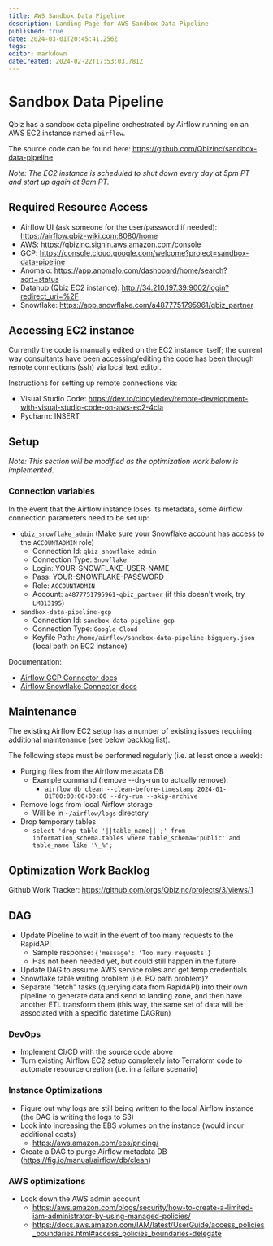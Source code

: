 ```yaml
---
title: AWS Sandbox Data Pipeline
description: Landing Page for AWS Sandbox Data Pipeline
published: true
date: 2024-03-01T20:45:41.256Z
tags: 
editor: markdown
dateCreated: 2024-02-22T17:53:03.781Z
---
```


# Sandbox Data Pipeline

Qbiz has a sandbox data pipeline orchestrated by Airflow running on an AWS EC2 instance named `airflow`.

The source code can be found here: https://github.com/Qbizinc/sandbox-data-pipeline

*Note: The EC2 instance is scheduled to shut down every day at 5pm PT and start up again at 9am PT.*

## Required Resource Access

- Airflow UI (ask someone for the user/password if needed): https://airflow.qbiz-wiki.com:8080/home
- AWS: https://qbizinc.signin.aws.amazon.com/console
- GCP: https://console.cloud.google.com/welcome?project=sandbox-data-pipeline
- Anomalo: https://app.anomalo.com/dashboard/home/search?sort=status
- Datahub (Qbiz EC2 instance): http://34.210.197.39:9002/login?redirect_uri=%2F
- Snowflake: https://app.snowflake.com/a4877751795961/qbiz_partner

## Accessing EC2 instance

Currently the code is manually edited on the EC2 instance itself; the current way consultants have been accessing/editing the code has been through remote connections (ssh) via local text editor.

Instructions for setting up remote connections via:
- Visual Studio Code: https://dev.to/cindyledev/remote-development-with-visual-studio-code-on-aws-ec2-4cla
- Pycharm: INSERT

## Setup

*Note: This section will be modified as the optimization work below is implemented.*

### Connection variables
In the event that the Airflow instance loses its metadata, some Airflow connection parameters need to be set up:
- `qbiz_snowflake_admin` (Make sure your Snowflake account has access to the `ACCOUNTADMIN` role)
  - Connection Id: `qbiz_snowflake_admin`
  - Connection Type: `Snowflake`
  - Login: YOUR-SNOWFLAKE-USER-NAME
  - Pass: YOUR-SNOWFLAKE-PASSWORD
  - Role: `ACCOUNTADMIN`
  - Account: `a4877751795961-qbiz_partner` (if this doesn't work, try `LMB13195`)
- `sandbox-data-pipeline-gcp`
  - Connection Id: `sandbox-data-pipeline-gcp`
  - Connection Type: `Google Cloud`
  - Keyfile Path: `/home/airflow/sandbox-data-pipeline-bigquery.json` (local path on EC2 instance)
  
Documentation:
- [Airflow GCP Connector docs](https://airflow.apache.org/docs/apache-airflow-providers-google/stable/connections/gcp.html)
- [Airflow Snowflake Connector docs](https://airflow.apache.org/docs/apache-airflow-providers-snowflake/stable/connections/snowflake.html)

## Maintenance

The existing Airflow EC2 setup has a number of existing issues requiring additional maintenance (see below backlog list).

The following steps must be performed regularly (i.e. at least once a week):
- Purging files from the Airflow metadata DB
	- Example command (remove --dry-run to actually remove): 
      - `airflow db clean --clean-before-timestamp 2024-01-01T00:00:00+00:00 --dry-run --skip-archive`
- Remove logs from local Airflow storage
	- Will be in `~/airflow/logs` directory
- Drop temporary tables
  - `select 'drop table '||table_name||';' from information_schema.tables where table_schema='public' and table_name like '\_%';`

## Optimization Work Backlog

Github Work Tracker: https://github.com/orgs/Qbizinc/projects/3/views/1

## DAG
- Update Pipeline to wait in the event of too many requests to the RapidAPI
  - Sample response: `{'message': 'Too many requests'}`
  - Has not been needed yet, but could still happen in the future
- Update DAG to assume AWS service roles and get temp credentials
- Snowflake table writing problem (i.e. BQ path problem)?
- Separate "fetch" tasks (querying data from RapidAPI) into their own pipeline to generate data and send to landing zone, and then have another ETL transform them (this way, the same set of data will be associated with a specific datetime DAGRun)

### DevOps
- Implement CI/CD with the source code above 
- Turn existing Airflow EC2 setup completely into Terraform code to automate resource creation (i.e. in a failure scenario)

### Instance Optimizations
- Figure out why logs are still being written to the local Airflow instance (the DAG is writing the logs to S3)
- Look into increasing the EBS volumes on the instance (would incur additional costs)
  - https://aws.amazon.com/ebs/pricing/
- Create a DAG to purge Airflow metadata DB (https://fig.io/manual/airflow/db/clean)

### AWS optimizations
- Lock down the AWS admin account
  - https://aws.amazon.com/blogs/security/how-to-create-a-limited-iam-administrator-by-using-managed-policies/
  - https://docs.aws.amazon.com/IAM/latest/UserGuide/access_policies_boundaries.html#access_policies_boundaries-delegate